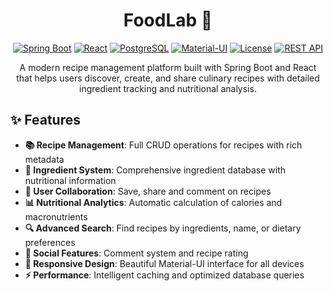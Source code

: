 <div align="center">

# FoodLab 🍳

[![Spring Boot](https://img.shields.io/badge/Spring%20Boot-3.x-brightgreen.svg)](https://spring.io/projects/spring-boot)
[![React](https://img.shields.io/badge/React-18.x-blue.svg)](https://reactjs.org/)
[![PostgreSQL](https://img.shields.io/badge/PostgreSQL-15%2B-blue.svg)](https://www.postgresql.org/)
[![Material-UI](https://img.shields.io/badge/Material--UI-5.x-007FFF.svg)](https://mui.com/)
[![License](https://img.shields.io/badge/License-MIT-yellow.svg)](https://opensource.org/licenses/MIT)
[![REST API](https://img.shields.io/badge/API-RESTful-orange.svg)](https://restfulapi.net/)

A modern recipe management platform built with Spring Boot and React that helps users discover, create, and share culinary recipes with detailed ingredient tracking and nutritional analysis.

</div>

## ✨ Features

- **📚 Recipe Management**: Full CRUD operations for recipes with rich metadata
- **🥗 Ingredient System**: Comprehensive ingredient database with nutritional information
- **👥 User Collaboration**: Save, share and comment on recipes
- **📊 Nutritional Analytics**: Automatic calculation of calories and macronutrients
- **🔍 Advanced Search**: Find recipes by ingredients, name, or dietary preferences
- **💬 Social Features**: Comment system and recipe rating
- **📱 Responsive Design**: Beautiful Material-UI interface for all devices
- **⚡ Performance**: Intelligent caching and optimized database queries
